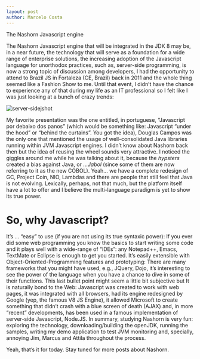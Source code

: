 ```yaml
---
layout: post
author: Marcelo Costa
---
```

The Nashorn Javascript engine

The Nashorn Javascript engine that will be integrated in the JDK 8 may be, in a near future, the technology that will serve as a foundation for a wide range of enterprise solutions, the increasing adoption of the Javascript language for unorthodox practices, such as, server-side programming, is now a strong topic of discussion among developers, I had the opportunity to attend to Brazil JS in Fortaleza (CE, Brazil) back in 2011 and the whole thing seemed like a Fashion Show to me. Until that event, I didn’t have the chance to experience any of that during my life as an IT professional so I felt like I was just looking at a bunch of crazy trends:

![server-sidejshot](https://themarcelor.github.com/blog/assets/img/server-sidejshot.gif)

My favorite presentation was the one entitled, in portuguese, “Javascript por debaixo dos panos” (which would be something like: Javascript “under the hood” or “behind the curtains”. You got the idea), Douglas Campos was the only one that mentioned the usage of well-consolidated Java libraries running within JVM Javascript engines. I didn’t know about Nashorn back then but the idea of reusing the wheel sounds very attractive. I noticed the giggles around me while he was talking about it, because the _hypsters_ created a bias against Java, or …*Jabol* (since some of them are now referring to it as the new COBOL). Yeah… we have a complete redesign of GC, Project Coin, NIO, Lambdas and there are people that still feel that Java is not evolving. Lexically, perhaps, not that much, but the platform itself have a lot to offer and I believe the multi-language paradigm is yet to show its true power.

# So, why Javascript?

It’s … “easy” to use (if you are not using its true syntaxic power): If you ever did some web programming you know the basics to start writing some code and it plays well with a wide-range of “IDEs”: any Notepad++, Emacs, TextMate or Eclipse is enough to get you started.
It’s easily extensible with Object-Oriented-Programming features and prototyping: There are many frameworks that you might have used, e.g., JQuery, Dojo, it’s interesting to see the power of the language when you have a chance to dive in some of their functions.
This last bullet point might seem a little bit subjective but It is naturally bond to the Web: Javascript was created to work with web pages, it was integrated with all browsers, had its engine redesigned by Google (yep, the famous V8 JS Engine), it allowed Microsoft to create something that didn’t crash with a blue screen of death (AJAX) and, in more “recent” developments, has been used in a famous implementation of server-side Javascript, Node.JS.
In summary, studying Nashorn is very fun: exploring the technology, downloading/building the openJDK, running the samples, writing my demo application to test JVM monitoring and, specially, annoying Jim, Marcus and Attila throughout the process.

Yeah, that’s it for today. Stay tuned for more posts about Nashorn.
